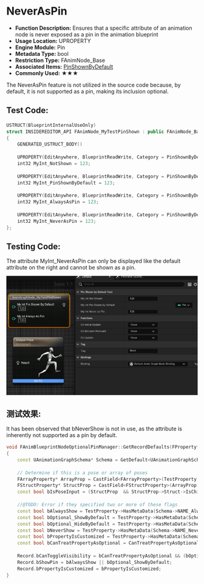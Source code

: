 # NeverAsPin

- **Function Description:** Ensures that a specific attribute of an animation node is never exposed as a pin in the animation blueprint
- **Usage Location:** UPROPERTY
- **Engine Module:** Pin
- **Metadata Type:** bool
- **Restriction Type:** FAnimNode_Base
- **Associated Items:** [PinShownByDefault](../PinShownByDefault/PinShownByDefault.md)
- **Commonly Used:** ★★★

The NeverAsPin feature is not utilized in the source code because, by default, it is not supported as a pin, making its inclusion optional.

## Test Code:

```cpp
USTRUCT(BlueprintInternalUseOnly)
struct INSIDEREDITOR_API FAnimNode_MyTestPinShown : public FAnimNode_Base
{
	GENERATED_USTRUCT_BODY()

	UPROPERTY(EditAnywhere, BlueprintReadWrite, Category = PinShownByDefaultTest)
	int32 MyInt_NotShown = 123;

	UPROPERTY(EditAnywhere, BlueprintReadWrite, Category = PinShownByDefaultTest, meta = (PinShownByDefault))
	int32 MyInt_PinShownByDefault = 123;

	UPROPERTY(EditAnywhere, BlueprintReadWrite, Category = PinShownByDefaultTest, meta = (AlwaysAsPin))
	int32 MyInt_AlwaysAsPin = 123;

	UPROPERTY(EditAnywhere, BlueprintReadWrite, Category = PinShownByDefaultTest, meta = (NeverAsPin))
	int32 MyInt_NeverAsPin = 123;
};
```

## Testing Code:

The attribute MyInt_NeverAsPin can only be displayed like the default attribute on the right and cannot be shown as a pin.

![PinShown](PinShown.gif)

## 测试效果:

It has been observed that bNeverShow is not in use, as the attribute is inherently not supported as a pin by default.

```cpp
void FAnimBlueprintNodeOptionalPinManager::GetRecordDefaults(FProperty* TestProperty, FOptionalPinFromProperty& Record) const
{
	const UAnimationGraphSchema* Schema = GetDefault<UAnimationGraphSchema>();

	// Determine if this is a pose or array of poses
	FArrayProperty* ArrayProp = CastField<FArrayProperty>(TestProperty);
	FStructProperty* StructProp = CastField<FStructProperty>(ArrayProp ? ArrayProp->Inner : TestProperty);
	const bool bIsPoseInput = (StructProp  && StructProp->Struct->IsChildOf(FPoseLinkBase::StaticStruct()));

	//@TODO: Error if they specified two or more of these flags
	const bool bAlwaysShow = TestProperty->HasMetaData(Schema->NAME_AlwaysAsPin) || bIsPoseInput;
	const bool bOptional_ShowByDefault = TestProperty->HasMetaData(Schema->NAME_PinShownByDefault);
	const bool bOptional_HideByDefault = TestProperty->HasMetaData(Schema->NAME_PinHiddenByDefault);
	const bool bNeverShow = TestProperty->HasMetaData(Schema->NAME_NeverAsPin);
	const bool bPropertyIsCustomized = TestProperty->HasMetaData(Schema->NAME_CustomizeProperty);
	const bool bCanTreatPropertyAsOptional = CanTreatPropertyAsOptional(TestProperty);

	Record.bCanToggleVisibility = bCanTreatPropertyAsOptional && (bOptional_ShowByDefault || bOptional_HideByDefault);
	Record.bShowPin = bAlwaysShow || bOptional_ShowByDefault;
	Record.bPropertyIsCustomized = bPropertyIsCustomized;
}
```